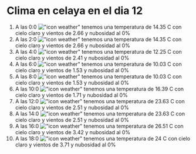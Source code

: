 # Clima en celaya en el dia 12

1. A las 0:0 !["icon weather"](http://openweathermap.org/img/w/01n.png) tenemos una temperatura de 14.35 C con cielo claro y  vientos de 2.66 y nubosidad al 0%
1. A las 2:0 !["icon weather"](http://openweathermap.org/img/w/01n.png) tenemos una temperatura de 14.35 C con cielo claro y  vientos de 2.66 y nubosidad al 0%
1. A las 4:0 !["icon weather"](http://openweathermap.org/img/w/01n.png) tenemos una temperatura de 12.25 C con cielo claro y  vientos de 2.41 y nubosidad al 0%
1. A las 6:0 !["icon weather"](http://openweathermap.org/img/w/01n.png) tenemos una temperatura de 10.03 C con cielo claro y  vientos de 1.53 y nubosidad al 0%
1. A las 8:0 !["icon weather"](http://openweathermap.org/img/w/01d.png) tenemos una temperatura de 10.03 C con cielo claro y  vientos de 1.53 y nubosidad al 0%
1. A las 10:0 !["icon weather"](http://openweathermap.org/img/w/01d.png) tenemos una temperatura de 16.39 C con cielo claro y  vientos de 1.71 y nubosidad al 0%
1. A las 12:0 !["icon weather"](http://openweathermap.org/img/w/01d.png) tenemos una temperatura de 23.63 C con cielo claro y  vientos de 2.51 y nubosidad al 0%
1. A las 14:0 !["icon weather"](http://openweathermap.org/img/w/01d.png) tenemos una temperatura de 23.63 C con cielo claro y  vientos de 2.51 y nubosidad al 0%
1. A las 16:0 !["icon weather"](http://openweathermap.org/img/w/01d.png) tenemos una temperatura de 26.51 C con cielo claro y  vientos de 3.42 y nubosidad al 0%
1. A las 18:0 !["icon weather"](http://openweathermap.org/img/w/01d.png) tenemos una temperatura de 24 C con cielo claro y  vientos de 3.71 y nubosidad al 0%
